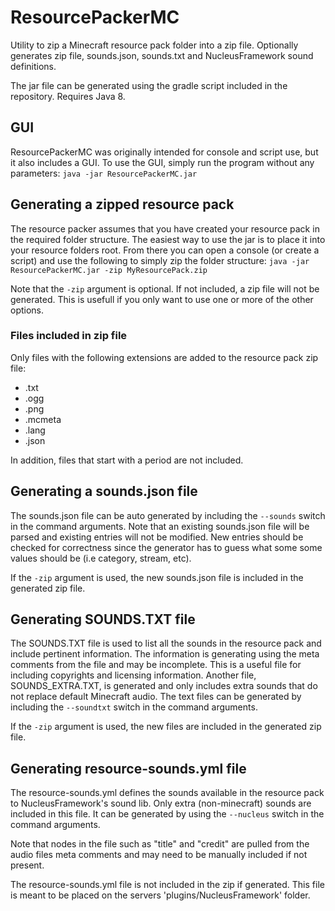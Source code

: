 # ResourcePackerMC
Utility to zip a Minecraft resource pack folder into a zip file. Optionally generates zip file, sounds.json, sounds.txt and NucleusFramework sound definitions.

The jar file can be generated using the gradle script included in the repository. Requires Java 8.

## GUI
ResourcePackerMC was originally intended for console and script use, but it also includes a GUI. To use the GUI, simply run the program without any parameters: `java -jar ResourcePackerMC.jar`

## Generating a zipped resource pack
The resource packer assumes that you have created your resource pack in the required folder structure. The easiest way to use the jar is to place it into your resource folders root. From there you can open a console (or create a script) and use the following to simply zip the folder structure: `java -jar ResourcePackerMC.jar -zip MyResourcePack.zip`

Note that the `-zip` argument is optional. If not included, a zip file will not be generated. This is usefull if you only want to use one or more of the other options.

### Files included in zip file
Only files with the following extensions are added to the resource pack zip file:
  * .txt
  * .ogg
  * .png
  * .mcmeta
  * .lang
  * .json
  
In addition, files that start with a period are not included.

## Generating a sounds.json file
The sounds.json file can be auto generated by including the `--sounds` switch in the command arguments. Note that an existing sounds.json file will be parsed and existing entries will not be modified. New entries should be checked for correctness since the generator has to guess what some some values should be (i.e category, stream, etc).

If the `-zip` argument is used, the new sounds.json file is included in the generated zip file.

## Generating SOUNDS.TXT file
The SOUNDS.TXT file is used to list all the sounds in the resource pack and include pertinent information. The information is generating using the meta comments from the file and may be incomplete. This is a useful file for including copyrights and licensing information. Another file, SOUNDS_EXTRA.TXT, is generated and only includes extra sounds that do not replace default Minecraft audio. The text files can be generated by including the `--soundtxt` switch in the command arguments.

If the `-zip` argument is used, the new files are included in the generated zip file.

## Generating resource-sounds.yml file
The resource-sounds.yml defines the sounds available in the resource pack to NucleusFramework's sound lib. Only extra (non-minecraft) sounds are included in this file. It can be generated by using the `--nucleus` switch in the command arguments.

Note that nodes in the file such as "title" and "credit" are pulled from the audio files meta comments and may need to be manually included if not present.

The resource-sounds.yml file is not included in the zip if generated. This file is meant to be placed on the servers 'plugins/NucleusFramework' folder.

